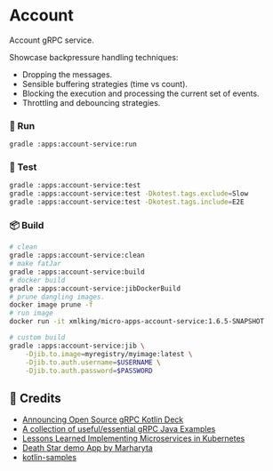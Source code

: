# Account

Account gRPC service. 

Showcase backpressure handling techniques:
- Dropping the messages.
- Sensible buffering strategies (time vs count).
- Blocking the execution and processing the current set of events.
- Throttling and debouncing strategies.


### 🚀 Run
```bash
gradle :apps:account-service:run
```

### 🔭 Test
```bash
gradle :apps:account-service:test
gradle :apps:account-service:test -Dkotest.tags.exclude=Slow
gradle :apps:account-service:test -Dkotest.tags.include=E2E
```

### 📦 Build
```bash
# clean
gradle :apps:account-service:clean
# make fatJar
gradle :apps:account-service:build
# docker build
gradle :apps:account-service:jibDockerBuild
# prune dangling images.
docker image prune -f
# run image
docker run -it xmlking/micro-apps-account-service:1.6.5-SNAPSHOT
```

```bash
# custom build
gradle :apps:account-service:jib \
    -Djib.to.image=myregistry/myimage:latest \
    -Djib.to.auth.username=$USERNAME \
    -Djib.to.auth.password=$PASSWORD
```

## 🔗 Credits
- [Announcing Open Source gRPC Kotlin Deck](https://www.cncf.io/wp-content/uploads/2020/04/Announcing-Open-Source-gRPC-Kotlin.pdf)
- [A collection of useful/essential gRPC Java Examples](https://github.com/saturnism/grpc-by-example-java)
- [Lessons Learned Implementing Microservices in Kubernetes](https://saturnism.me/talk/kubernetes-microservices-lessons-learned/)
- [Death Star demo App by Marharyta](https://github.com/leveretka/grpc-death-star)
- [kotlin-samples](https://github.com/GoogleCloudPlatform/kotlin-samples/tree/master/run)
